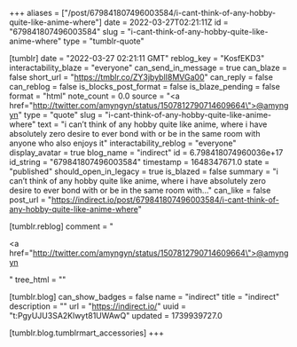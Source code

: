 +++
aliases = ["/post/679841807496003584/i-cant-think-of-any-hobby-quite-like-anime-where"]
date = 2022-03-27T02:21:11Z
id = "679841807496003584"
slug = "i-cant-think-of-any-hobby-quite-like-anime-where"
type = "tumblr-quote"

[tumblr]
date = "2022-03-27 02:21:11 GMT"
reblog_key = "KosfEKD3"
interactability_blaze = "everyone"
can_send_in_message = true
can_blaze = false
short_url = "https://tmblr.co/ZY3jbyblI8MVGa00"
can_reply = false
can_reblog = false
is_blocks_post_format = false
is_blaze_pending = false
format = "html"
note_count = 0.0
source = "<a href=\"http://twitter.com/amyngyn/status/1507812790714609664\">@amyngyn</a>"
type = "quote"
slug = "i-cant-think-of-any-hobby-quite-like-anime-where"
text = "i can&rsquo;t think of any hobby quite like anime, where i have absolutely zero desire to ever bond with or be in the same room with anyone who also enjoys it"
interactability_reblog = "everyone"
display_avatar = true
blog_name = "indirect"
id = 6.798418074960036e+17
id_string = "679841807496003584"
timestamp = 1648347671.0
state = "published"
should_open_in_legacy = true
is_blazed = false
summary = "i can’t think of any hobby quite like anime, where i have absolutely zero desire to ever bond with or be in the same room with..."
can_like = false
post_url = "https://indirect.io/post/679841807496003584/i-cant-think-of-any-hobby-quite-like-anime-where"

[tumblr.reblog]
comment = "<p><a href=\"http://twitter.com/amyngyn/status/1507812790714609664\">@amyngyn</a></p>"
tree_html = ""

[tumblr.blog]
can_show_badges = false
name = "indirect"
title = "indirect"
description = ""
url = "https://indirect.io/"
uuid = "t:PgyUJU3SA2Klwyt81UWAwQ"
updated = 1739939727.0

[tumblr.blog.tumblrmart_accessories]
+++
